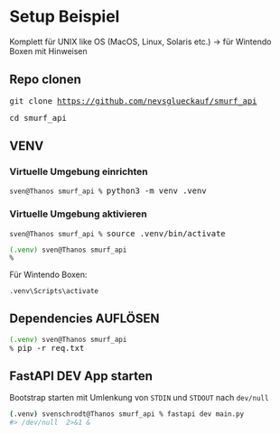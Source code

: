 # Setup Beispiel 

Komplett für  UNIX like OS (MacOS, Linux, Solaris etc.) -> für Wintendo Boxen mit Hinweisen

## Repo clonen

<kbd>git clone https://github.com/nevsglueckauf/smurf_api </kbd>

<kbd>cd smurf_api</kbd>



## VENV

### Virtuelle Umgebung einrichten
<code>sven@Thanos smurf_api % </code><kbd>python3 -m venv .venv</kbd>

### Virtuelle Umgebung aktivieren
<code>sven@Thanos smurf_api % </code><kbd>source .venv/bin/activate</kbd>

<code><span style="color:green">(.venv)</span> sven@Thanos smurf_api % </code>

Für Wintendo Boxen:

```PS
.venv\Scripts\activate
```

## Dependencies AUFLÖSEN

<code><span style="color:green">(.venv)</span> sven@Thanos smurf_api % </code><kbd>pip -r req.txt</kbd>

## FastAPI DEV App starten
Bootstrap starten mit Umlenkung von ```STDIN``` und ```STDOUT``` nach ```dev/null```

```sh
(.venv) svenschrodt@Thanos smurf_api % fastapi dev main.py  
#> /dev/null  2>&1 &
```

## 
